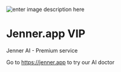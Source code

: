 ![enter image description here](https://cdn.discordapp.com/attachments/472083679104073738/1075018884861657118/jenner-logo-white-background-with-transparency.png)

# Jenner.app VIP
Jenner AI - Premium service

Go to https://jenner.app
to try our AI doctor
